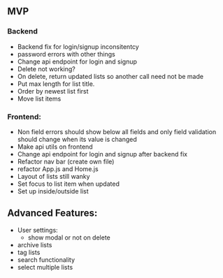 ## MVP

### Backend

- Backend fix for login/signup inconsitentcy
- password errors with other things
- Change api endpoint for login and signup
- Delete not working?
- On delete, return updated lists so another call need not be made
- Put max length for list title.
- Order by newest list first
- Move list items

### Frontend:

- Non field errors should show below all fields and only field validation should
  change when its value is changed
- Make api utils on frontend
- Change api endpoint for login and signup after backend fix
- Refactor nav bar (create own file)
- refactor App.js and Home.js
- Layout of lists still wanky
- Set focus to list item when updated
- Set up inside/outside list

## Advanced Features:

- User settings:
  - show modal or not on delete
- archive lists
- tag lists
- search functionality
- select multiple lists
